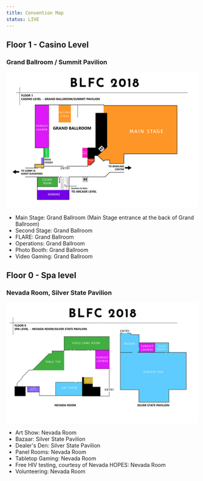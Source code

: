 ```yaml
---
title: Convention Map
status: LIVE
---
```

## Floor 1 - Casino Level

### Grand Ballroom / Summit Pavilion

<a href="./assets/img/level1.jpg" target="_blank" rel="noopener noreferrer"><img class="aligncenter" src="./assets/img/level1_sm.jpg"></a></p>

 - Main Stage: Grand Ballroom (Main Stage entrance at the back of Grand Ballroom)
 - Second Stage: Grand Ballroom
 - FLARE: Grand Ballroom
 - Operations: Grand Ballroom
 - Photo Booth: Grand Ballroom
 - Video Gaming: Grand Ballroom
 

## Floor 0 - Spa level

### Nevada Room, Silver State Pavilion

<a href="./assets/img/level0.jpg" target="_blank" rel="noopener noreferrer"><img class="aligncenter" src="./assets/img/level0_sm.jpg"></a>

- Art Show: Nevada Room
- Bazaar: Silver State Pavilion
- Dealer's Den: Silver State Pavilion
- Panel Rooms: Nevada Room
- Tabletop Gaming: Nevada Room
- Free HIV testing, courtesy of Nevada HOPES: Nevada Room
- Volunteering: Nevada Room
